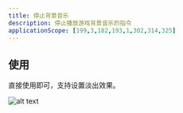```yaml
---
title: 停止背景音乐
description: 停止播放游戏背景音乐的指令
applicationScope: [199,3,182,193,1,302,314,325]
---
```


## 使用

直接使用即可，支持设置淡出效果。

![alt text](https://cdn.gcw.wiki/gcw/image/zh_hans/commands/audio/stopbgm/image.png)
